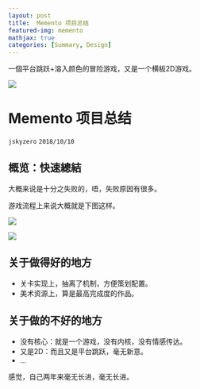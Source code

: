 ```yaml
---
layout: post
title:  Memento 项目总结
featured-img: memento
mathjax: true
categories: [Summary, Design]
---
```




一個平台跳跃+溶入颜色的冒险游戏，又是一个横板2D游戏。

<!--more-->

![]({{site.img_url}}/designs/memento/1.png)


# Memento 项目总结
`jskyzero` `2018/10/10`


## 概览：快速總結

大概来说是十分之失败的，唔，失败原因有很多。

游戏流程上来说大概就是下图这样。


![]({{site.img_url}}/designs/memento/2.png)

![]({{site.img_url}}/designs/memento/3.png)

## 关于做得好的地方

+ 关卡实现上，抽离了机制，方便策划配置。
+ 美术资源上，算是最高完成度的作品。

## 关于做的不好的地方

+ 没有核心：就是一个游戏，没有内核，没有情感传达。
+ 又是2D：而且又是平台跳跃，毫无新意。
+ ...

感觉，自己两年来毫无长进，毫无长进。
